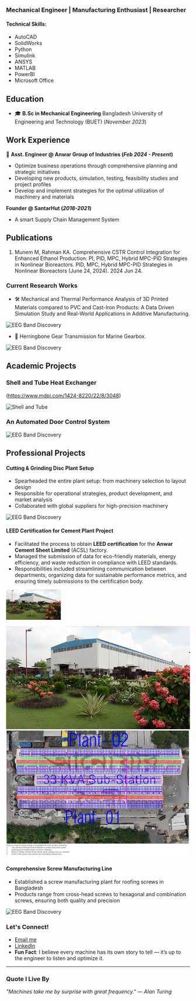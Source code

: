 ### Mechanical Engineer | Manufacturing Enthusiast | Researcher

#### Technical Skills: 
- AutoCAD 
- SolidWorks
- Python
- Simulink
- ANSYS
- MATLAB
- PowerBI
- Microsoft Office

## Education
- 🎓 **B.Sc in Mechanical Engineering** Bangladesh University of Engineering and Technology (BUET) (_November 2023_)

## Work Experience
💼 **Asst. Engineer @ Anwar Group of Industries (_Feb 2024 - Present_)**
- Optimize business operations through comprehensive planning and strategic initiatives
- Developing new products, simulation, testing, feasibility studies and project profiles
- Develop and implement strategies for the optimal utilization of machinery and materials

 **Founder @ SantarHut  (_2018-2021_)**
- A smart Supply Chain Management System

## Publications
1. Munem M, Rahman KA. Comprehensive CSTR Control Integration for Enhanced Ethanol Production: PI, PID, MPC, Hybrid MPC-PID Strategies in Nonlinear Bioreactors. PID, MPC, Hybrid MPC-PID Strategies in Nonlinear Bioreactors (June 24, 2024). 2024 Jun 24.


###  Current Research Works

- 🛠 Mechanical and Thermal Performance Analysis of 3D Printed Materials compared to PVC and Cast-Iron Products: A Data Driven Simulation Study and Real-World Applications in Additive Manufacturing.

![EEG Band Discovery](/assets/img/eeg_band_discovery.jpeg)

- 🔧 Herringbone Gear Transmission for Marine Gearbox.

![EEG Band Discovery](/assets/img/eeg_band_discovery.jpeg)

## Academic Projects

### Shell and Tube Heat Exchanger
(https://www.mdpi.com/1424-8220/22/8/3048)

![Shell and Tube](/img/shell.jpeg)

### An Automated Door Control System

![EEG Band Discovery](/assets/img/eeg_band_discovery.jpeg)

## Professional Projects

#### Cutting & Grinding Disc Plant Setup
-  Spearheaded the entire plant setup: from machinery selection to layout design
-  Responsible for operational strategies, product development, and market analysis
-  Collaborated with global suppliers for high-precision machinery

![EEG Band Discovery](/assets/img/eeg_band_discovery.jpeg)

#### LEED Certification for Cement Plant Project
-  Facilitated the process to obtain **LEED certification** for the **Anwar Cement Sheet Limited** (ACSL) factory.
-  Managed the submission of data for eco-friendly materials, energy efficiency, and waste reduction in compliance with LEED standards.
-  Responsibilities included streamlining communication between departments, organizing data for sustainable performance metrics, and ensuring timely submissions to the certification body.

<img src="/img/plant.jpg" alt="Plant Landscape" width="150" />

![Plant Landscape](/img/plant.jpg)          ![Rooftop Solar System](/img/solar.jpg)

#### Comprehensive Screw Manufacturing Line
-  Established a screw manufacturing plant for roofing screws in Bangladesh
-  Products range from cross-head screws to hexagonal and combination screws, ensuring both quality and precision

![EEG Band Discovery](/assets/img/eeg_band_discovery.jpeg)

###  Let's Connect!
-  [Email me](mailto:muntasermunem@gmail.com)
-  [LinkedIn](https://www.linkedin.com/in/muntaser-munem?utm_source=share&utm_campaign=share_via&utm_content=profile&utm_medium=android_app)
-  **Fun Fact**:
  I believe every machine has its own story to tell — it’s up to the engineer to listen and optimize it.

---

###  Quote I Live By
_"Machines take me by surprise with great frequency." — Alan Turing_





